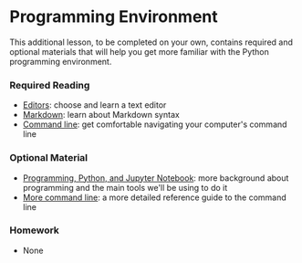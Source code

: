 # Programming Environment

This additional lesson, to be completed on your own, contains required and optional materials that will help you get more 
 familiar with the Python programming environment.

### Required Reading
- [Editors](editors.md): choose and learn a text editor 
- [Markdown](markdown.md): learn about Markdown syntax
- [Command line](command_line_lecture.md): get comfortable navigating your computer's command line 

### Optional Material
- [Programming, Python, and Jupyter Notebook](programming_python_jupyter.ipynb): more background about programming and 
the main tools we'll be using to do it
- [More command line](command_line_quick_reference.md): a more detailed reference guide to the command line

### Homework
- None